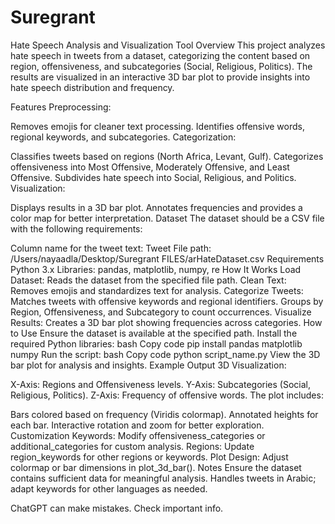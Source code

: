 # Suregrant
Hate Speech Analysis and Visualization Tool
Overview
This project analyzes hate speech in tweets from a dataset, categorizing the content based on region, offensiveness, and subcategories (Social, Religious, Politics). The results are visualized in an interactive 3D bar plot to provide insights into hate speech distribution and frequency.

Features
Preprocessing:

Removes emojis for cleaner text processing.
Identifies offensive words, regional keywords, and subcategories.
Categorization:

Classifies tweets based on regions (North Africa, Levant, Gulf).
Categorizes offensiveness into Most Offensive, Moderately Offensive, and Least Offensive.
Subdivides hate speech into Social, Religious, and Politics.
Visualization:

Displays results in a 3D bar plot.
Annotates frequencies and provides a color map for better interpretation.
Dataset
The dataset should be a CSV file with the following requirements:

Column name for the tweet text: Tweet
File path: /Users/nayaadla/Desktop/Suregrant FILES/arHateDataset.csv
Requirements
Python 3.x
Libraries: pandas, matplotlib, numpy, re
How It Works
Load Dataset: Reads the dataset from the specified file path.
Clean Text: Removes emojis and standardizes text for analysis.
Categorize Tweets:
Matches tweets with offensive keywords and regional identifiers.
Groups by Region, Offensiveness, and Subcategory to count occurrences.
Visualize Results:
Creates a 3D bar plot showing frequencies across categories.
How to Use
Ensure the dataset is available at the specified path.
Install the required Python libraries:
bash
Copy code
pip install pandas matplotlib numpy
Run the script:
bash
Copy code
python script_name.py
View the 3D bar plot for analysis and insights.
Example Output
3D Visualization:

X-Axis: Regions and Offensiveness levels.
Y-Axis: Subcategories (Social, Religious, Politics).
Z-Axis: Frequency of offensive words.
The plot includes:

Bars colored based on frequency (Viridis colormap).
Annotated heights for each bar.
Interactive rotation and zoom for better exploration.
Customization
Keywords: Modify offensiveness_categories or additional_categories for custom analysis.
Regions: Update region_keywords for other regions or keywords.
Plot Design: Adjust colormap or bar dimensions in plot_3d_bar().
Notes
Ensure the dataset contains sufficient data for meaningful analysis.
Handles tweets in Arabic; adapt keywords for other languages as needed.













ChatGPT can make mistakes. Check important info.
